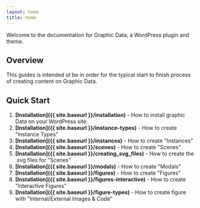 ```yaml
---
layout: home
title: Home
---
```


Welcome to the documentation for Graphic Data, a WordPress plugin and theme.

## Overview

This guides is intended ot be in order for the typical start to finish process of creating content on Graphic Data. 

## Quick Start

1. **[Installation]({{ site.baseurl }}/installation)** - How to install graphic Data on your WordPress site.
2. **[Installation]({{ site.baseurl }}/instance-types)** - How to create "Instance Types"
3. **[Installation]({{ site.baseurl }}/instances)** - How to create "Instances"
4. **[Installation]({{ site.baseurl }}/scenes)** - How to create "Scenes"
5. **[Installation]({{ site.baseurl }}/creating_svg_files)** - How to create the .svg files for "Scenes"
6. **[Installation]({{ site.baseurl }}/modals)** - How to create "Modals"
7. **[Installation]({{ site.baseurl }}/figures)** - How to create "Figures"
8. **[Installation]({{ site.baseurl }}/figures-interactive)** - How to create "Interactive Figures"
9. **[Installation]({{ site.baseurl }}/figure-types)** - How to create figure with "Internal/External Images & Code"
